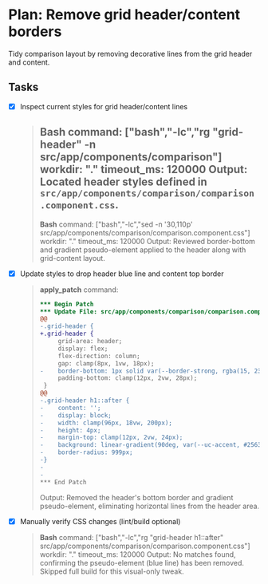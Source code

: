 # Plan: Remove grid header/content borders

Tidy comparison layout by removing decorative lines from the grid header and content.

## Tasks

- [x] Inspect current styles for grid header/content lines
  > **Bash**
  > command: ["bash","-lc","rg \"grid-header\" -n src/app/components/comparison"]
  > workdir: "."
  > timeout_ms: 120000
  > Output: Located header styles defined in `src/app/components/comparison/comparison.component.css`.
  > ---
  > **Bash**
  > command: ["bash","-lc","sed -n '30,110p' src/app/components/comparison/comparison.component.css"]
  > workdir: "."
  > timeout_ms: 120000
  > Output: Reviewed border-bottom and gradient pseudo-element applied to the header along with grid-content layout.
- [x] Update styles to drop header blue line and content top border
  > **apply_patch**
  > command:
  > ```patch
  > *** Begin Patch
  > *** Update File: src/app/components/comparison/comparison.component.css
  > @@
  > -.grid-header {
  > +.grid-header {
  >      grid-area: header;
  >      display: flex;
  >      flex-direction: column;
  >      gap: clamp(8px, 1vw, 18px);
  > -    border-bottom: 1px solid var(--border-strong, rgba(15, 23, 42, 0.16));
  >      padding-bottom: clamp(12px, 2vw, 28px);
  >  }
  > @@
  > -.grid-header h1::after {
  > -    content: '';
  > -    display: block;
  > -    width: clamp(96px, 18vw, 200px);
  > -    height: 4px;
  > -    margin-top: clamp(12px, 2vw, 24px);
  > -    background: linear-gradient(90deg, var(--uc-accent, #2563eb) 0%, var(--tertiary, #7c3aed) 100%);
  > -    border-radius: 999px;
  > -}
  > -
  > -
  > *** End Patch
  > ```
  > Output: Removed the header's bottom border and gradient pseudo-element, eliminating horizontal lines from the header area.
- [x] Manually verify CSS changes (lint/build optional)
  > **Bash**
  > command: ["bash","-lc","rg \"grid-header h1::after\" src/app/components/comparison/comparison.component.css"]
  > workdir: "."
  > timeout_ms: 120000
  > Output: No matches found, confirming the pseudo-element (blue line) has been removed. Skipped full build for this visual-only tweak.
